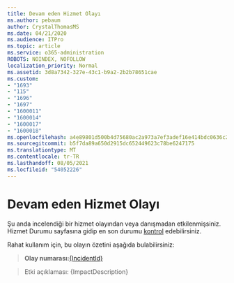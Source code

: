 ```yaml
---
title: Devam eden Hizmet Olayı
ms.author: pebaum
author: CrystalThomasMS
ms.date: 04/21/2020
ms.audience: ITPro
ms.topic: article
ms.service: o365-administration
ROBOTS: NOINDEX, NOFOLLOW
localization_priority: Normal
ms.assetid: 3d8a7342-327e-43c1-b9a2-2b2b78651cae
ms.custom:
- "1693"
- "115"
- "1696"
- "1697"
- "1600011"
- "1600014"
- "1600017"
- "1600018"
ms.openlocfilehash: a4e89801d500b4d75680ac2a973a7ef3adef16e414bdc0636c222dde6e462cd7
ms.sourcegitcommit: b5f7da89a650d2915dc652449623c78be6247175
ms.translationtype: MT
ms.contentlocale: tr-TR
ms.lasthandoff: 08/05/2021
ms.locfileid: "54052226"
---
```

# <a name="service-incident-in-progress"></a>Devam eden Hizmet Olayı

Şu anda incelendiği bir hizmet olayından veya danışmadan etkilenmişsiniz. Hizmet Durumu sayfasına gidip en son durumu [kontrol](https://admin.microsoft.com/adminportal/home#/servicehealth) edebilirsiniz.
  
Rahat kullanım için, bu olayın özetini aşağıda bulabilirsiniz:
  
> **Olay numarası:**[{IncidentId}](https://admin.microsoft.com/adminportal/home#/servicehealth)
 
> Etki açıklaması: {ImpactDescription}

